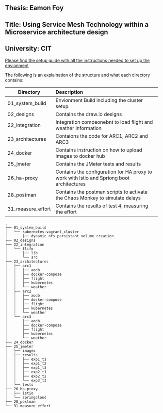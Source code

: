 
## Thesis:  Eamon Foy

## Title: Using Service Mesh Technology within a Microservice architecture design

## University: CIT


[Please find the setup guide with all the instructions needed to set up the envionment](https://github.com/eamonfoy/cit-masters-thesis/blob/20b5e7ab8b34d0e6069b12d38ac91954d9afa738/Enviornment_Setup.pdf)


The following is an explaination of the structure and what each directory contains:

| Directory             | Description   | 
| -------------         |:------------- | 
| 01_system_build       | Envionment Build including the cluster setup | 
| 02_designs            | Contains the draw.io designs     | 
| 22_integration        | Integration compeonebnt to load flight and weather information      | 
| 23_architectures | Contaions the code for ARC1, ARC2 and ARC3 |
| 24_docker | Contains instruction on how to upload images to docker hub |
| 25_jmeter | Contains the JMeter tests and results |
| 26_ha-proxy | Contains the configuration for HA proxy to work with Istio and Spriong boot architectures |
| 28_postman | Contains the postman scripts to activate the Chaos Monkey  to simulate delays |
| 31_measure_effort | Contains the results of test 4, measuring the effort |


```
.
├── 01_system_build
│   └── kubernetes-vagrant_cluster
│       ├── dynamic_nfs_persistant_volume_creation
├── 02_designs
├── 22_integration
│   └── flifo
│       ├── lib
│       └── src
├── 23_architectures
│   ├── arc1
│   │   ├── aodb
│   │   ├── docker-compose
│   │   ├── flight
│   │   ├── kubernetes
│   │   └── weather
│   ├── arc2
│   │   ├── aodb
│   │   ├── docker-compose
│   │   ├── flight
│   │   ├── kubernetes
│   │   └── weather
│   └── arc3
│       ├── aodb
│       ├── docker-compose
│       ├── flight
│       ├── kubernetes
│       └── weather
├── 24_docker
├── 25_jmeter
│   ├── images
│   ├── results
│   │   ├── exp1_t1
│   │   ├── exp1_t2
│   │   ├── exp1_t3
│   │   ├── exp2_t1
│   │   ├── exp2_t2
│   │   └── exp3_t3
│   └── tests
├── 26_ha-proxy
│   ├── istio
│   └── springcloud
├── 28_postman
└── 31_measure_effort

```

